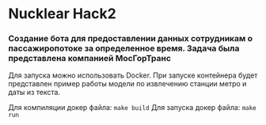 # Nucklear Hack2


### Создание бота для предоставлении данных сотрудникам о пассажиропотоке за определенное время. Задача была представлена компанией МосГорТранс


Для запуска можно использовать Docker. При запуске контейнера будет представлен пример работы модели по извлечению станции метро и даты из текста.


Для компиляции докер файла:
```make build```
Для запуска докер файла:
```make run```